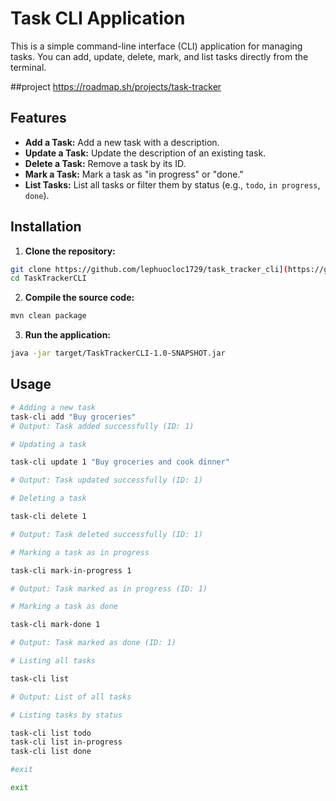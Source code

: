 # Task CLI Application

This is a simple command-line interface (CLI) application for managing tasks. You can add, update, delete, mark, and list tasks directly from the terminal.

##project
https://roadmap.sh/projects/task-tracker

## Features

- **Add a Task:** Add a new task with a description.
- **Update a Task:** Update the description of an existing task.
- **Delete a Task:** Remove a task by its ID.
- **Mark a Task:** Mark a task as "in progress" or "done."
- **List Tasks:** List all tasks or filter them by status (e.g., `todo`, `in progress`, `done`).

## Installation

1. **Clone the repository:**
  
  ```bash
  git clone https://github.com/lephuocloc1729/task_tracker_cli](https://github.com/zjjdoyourbest/TaskTrackerCLI
  cd TaskTrackerCLI
  ```
  
2. **Compile the source code:**

  ```bash
  mvn clean package
  ```
  
3. **Run the application:**
  
  ```bash
  java -jar target/TaskTrackerCLI-1.0-SNAPSHOT.jar
  ```
  
  ## Usage
  
  ```bash
  # Adding a new task
  task-cli add "Buy groceries"
  # Output: Task added successfully (ID: 1)
  ```
  
```bash
# Updating a task

task-cli update 1 "Buy groceries and cook dinner"

# Output: Task updated successfully (ID: 1)

# Deleting a task

task-cli delete 1

# Output: Task deleted successfully (ID: 1)

# Marking a task as in progress

task-cli mark-in-progress 1

# Output: Task marked as in progress (ID: 1)

# Marking a task as done

task-cli mark-done 1

# Output: Task marked as done (ID: 1)

# Listing all tasks

task-cli list

# Output: List of all tasks

# Listing tasks by status

task-cli list todo
task-cli list in-progress
task-cli list done

#exit 

exit
```
